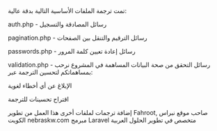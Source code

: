 تمت ترجمة الملفات الأساسية التالية بدقة عالية:

auth.php - رسائل المصادقة والتسجيل

pagination.php - رسائل الترقيم والتنقل بين الصفحات

passwords.php - رسائل إعادة تعيين كلمة المرور

validation.php - رسائل التحقق من صحة البيانات
المساهمة في المشروع
نرحب بمساهماتكم لتحسين الترجمة عبر:

الإبلاغ عن أي أخطاء لغوية

اقتراح تحسينات للترجمة

إضافة ترجمات لملفات أخرى
هذا العمل من تطوير Fahroot, صاحب موقع نبراس الكويت nebraskw.com مبرمج Laravel متخصص في تطوير الحلول العربية

